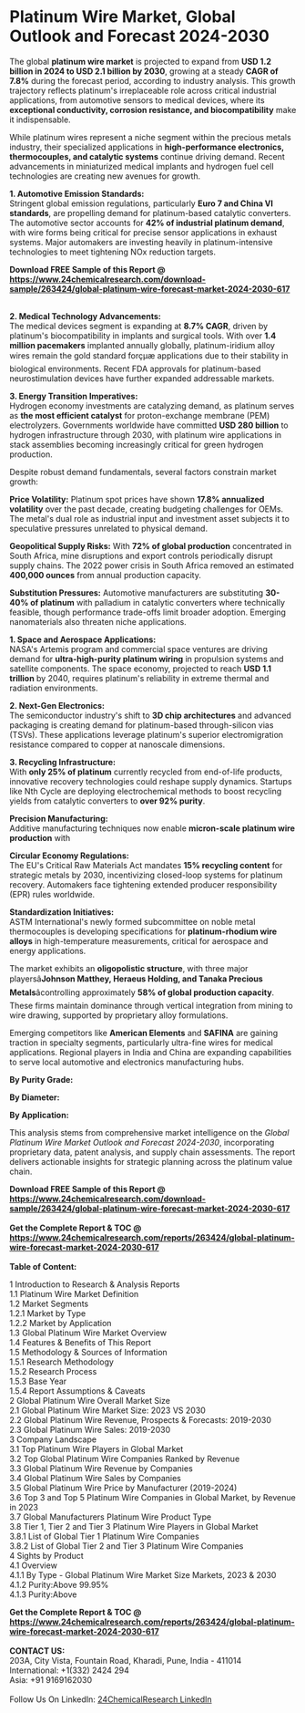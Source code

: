 <h1>Platinum Wire Market, Global Outlook and Forecast 2024-2030</h1><p>The global <strong>platinum wire market</strong> is projected to expand from <strong>USD 1.2 billion in 2024 to USD 2.1 billion by 2030</strong>, growing at a steady <strong>CAGR of 7.8%</strong> during the forecast period, according to industry analysis. This growth trajectory reflects platinum's irreplaceable role across critical industrial applications, from automotive sensors to medical devices, where its <strong>exceptional conductivity, corrosion resistance, and biocompatibility</strong> make it indispensable.</p><p>While platinum wires represent a niche segment within the precious metals industry, their specialized applications in <strong>high-performance electronics, thermocouples, and catalytic systems</strong> continue driving demand. Recent advancements in miniaturized medical implants and hydrogen fuel cell technologies are creating new avenues for growth.</p><p><strong>1. Automotive Emission Standards:</strong><br>
Stringent global emission regulations, particularly <strong>Euro 7 and China VI standards</strong>, are propelling demand for platinum-based catalytic converters. The automotive sector accounts for <strong>42% of industrial platinum demand</strong>, with wire forms being critical for precise sensor applications in exhaust systems. Major automakers are investing heavily in platinum-intensive technologies to meet tightening NOx reduction targets.</p><div><b>Download FREE Sample of this Report @ 
            <a href="https://www.24chemicalresearch.com/download-sample/263424/global-platinum-wire-forecast-market-2024-2030-617">
            https://www.24chemicalresearch.com/download-sample/263424/global-platinum-wire-forecast-market-2024-2030-617</a></b></div><br><p><strong>2. Medical Technology Advancements:</strong><br>
The medical devices segment is expanding at <strong>8.7% CAGR</strong>, driven by platinum's biocompatibility in implants and surgical tools. With over <strong>1.4 million pacemakers</strong> implanted annually globally, platinum-iridium alloy wires remain the gold standard forçµæ applications due to their stability in biological environments. Recent FDA approvals for platinum-based neurostimulation devices have further expanded addressable markets.</p><p><strong>3. Energy Transition Imperatives:</strong><br>
Hydrogen economy investments are catalyzing demand, as platinum serves as <strong>the most efficient catalyst</strong> for proton-exchange membrane (PEM) electrolyzers. Governments worldwide have committed <strong>USD 280 billion</strong> to hydrogen infrastructure through 2030, with platinum wire applications in stack assemblies becoming increasingly critical for green hydrogen production.</p><p>Despite robust demand fundamentals, several factors constrain market growth:</p><p><strong>Price Volatility:</strong> Platinum spot prices have shown <strong>17.8% annualized volatility</strong> over the past decade, creating budgeting challenges for OEMs. The metal's dual role as industrial input and investment asset subjects it to speculative pressures unrelated to physical demand.</p><p><strong>Geopolitical Supply Risks:</strong> With <strong>72% of global production</strong> concentrated in South Africa, mine disruptions and export controls periodically disrupt supply chains. The 2022 power crisis in South Africa removed an estimated <strong>400,000 ounces</strong> from annual production capacity.</p><p><strong>Substitution Pressures:</strong> Automotive manufacturers are substituting <strong>30-40% of platinum</strong> with palladium in catalytic converters where technically feasible, though performance trade-offs limit broader adoption. Emerging nanomaterials also threaten niche applications.</p><p><strong>1. Space and Aerospace Applications:</strong><br>
NASA's Artemis program and commercial space ventures are driving demand for <strong>ultra-high-purity platinum wiring</strong> in propulsion systems and satellite components. The space economy, projected to reach <strong>USD 1.1 trillion</strong> by 2040, requires platinum's reliability in extreme thermal and radiation environments.</p><p><strong>2. Next-Gen Electronics:</strong><br>
The semiconductor industry's shift to <strong>3D chip architectures</strong> and advanced packaging is creating demand for platinum-based through-silicon vias (TSVs). These applications leverage platinum's superior electromigration resistance compared to copper at nanoscale dimensions.</p><p><strong>3. Recycling Infrastructure:</strong><br>
With <strong>only 25% of platinum</strong> currently recycled from end-of-life products, innovative recovery technologies could reshape supply dynamics. Startups like Nth Cycle are deploying electrochemical methods to boost recycling yields from catalytic converters to <strong>over 92% purity</strong>.</p><p><strong>Precision Manufacturing:</strong><br>
	Additive manufacturing techniques now enable <strong>micron-scale platinum wire production</strong> with 
	</p><p><strong>Circular Economy Regulations:</strong><br>
	The EU's Critical Raw Materials Act mandates <strong>15% recycling content</strong> for strategic metals by 2030, incentivizing closed-loop systems for platinum recovery. Automakers face tightening extended producer responsibility (EPR) rules worldwide.</p><p><strong>Standardization Initiatives:</strong><br>
	ASTM International's newly formed subcommittee on noble metal thermocouples is developing specifications for <strong>platinum-rhodium wire alloys</strong> in high-temperature measurements, critical for aerospace and energy applications.</p><p>The market exhibits an <strong>oligopolistic structure</strong>, with three major playersâ<strong>Johnson Matthey, Heraeus Holding, and Tanaka Precious Metals</strong>âcontrolling approximately <strong>58% of global production capacity</strong>. These firms maintain dominance through vertical integration from mining to wire drawing, supported by proprietary alloy formulations.</p><p>Emerging competitors like <strong>American Elements</strong> and <strong>SAFINA</strong> are gaining traction in specialty segments, particularly ultra-fine wires for medical applications. Regional players in India and China are expanding capabilities to serve local automotive and electronics manufacturing hubs.</p><p><strong>By Purity Grade:</strong></p><p><strong>By Diameter:</strong></p><p><strong>By Application:</strong></p><p>This analysis stems from comprehensive market intelligence on the <em>Global Platinum Wire Market Outlook and Forecast 2024-2030</em>, incorporating proprietary data, patent analysis, and supply chain assessments. The report delivers actionable insights for strategic planning across the platinum value chain.</p><div><b>Download FREE Sample of this Report @ 
            <a href="https://www.24chemicalresearch.com/download-sample/263424/global-platinum-wire-forecast-market-2024-2030-617">
            https://www.24chemicalresearch.com/download-sample/263424/global-platinum-wire-forecast-market-2024-2030-617</a></b></div><br><div><b>Get the Complete Report & TOC @ 
            <a href="https://www.24chemicalresearch.com/reports/263424/global-platinum-wire-forecast-market-2024-2030-617">
            https://www.24chemicalresearch.com/reports/263424/global-platinum-wire-forecast-market-2024-2030-617</a></b></div><br>
            <b>Table of Content:</b><p>1 Introduction to Research & Analysis Reports<br />
    1.1 Platinum Wire Market Definition<br />
    1.2 Market Segments<br />
        1.2.1 Market by Type<br />
        1.2.2 Market by Application<br />
    1.3 Global Platinum Wire Market Overview<br />
    1.4 Features & Benefits of This Report<br />
    1.5 Methodology & Sources of Information<br />
        1.5.1 Research Methodology<br />
        1.5.2 Research Process<br />
        1.5.3 Base Year<br />
        1.5.4 Report Assumptions & Caveats<br />
2 Global Platinum Wire Overall Market Size<br />
    2.1 Global Platinum Wire Market Size: 2023 VS 2030<br />
    2.2 Global Platinum Wire Revenue, Prospects & Forecasts: 2019-2030<br />
    2.3 Global Platinum Wire Sales: 2019-2030<br />
3 Company Landscape<br />
    3.1 Top Platinum Wire Players in Global Market<br />
    3.2 Top Global Platinum Wire Companies Ranked by Revenue<br />
    3.3 Global Platinum Wire Revenue by Companies<br />
    3.4 Global Platinum Wire Sales by Companies<br />
    3.5 Global Platinum Wire Price by Manufacturer (2019-2024)<br />
    3.6 Top 3 and Top 5 Platinum Wire Companies in Global Market, by Revenue in 2023<br />
    3.7 Global Manufacturers Platinum Wire Product Type<br />
    3.8 Tier 1, Tier 2 and Tier 3 Platinum Wire Players in Global Market<br />
        3.8.1 List of Global Tier 1 Platinum Wire Companies<br />
        3.8.2 List of Global Tier 2 and Tier 3 Platinum Wire Companies<br />
4 Sights by Product<br />
    4.1 Overview<br />
        4.1.1 By Type - Global Platinum Wire Market Size Markets, 2023 & 2030<br />
        4.1.2 Purity:Above 99.95%<br />
        4.1.3 Purity:Above</p><div><b>Get the Complete Report & TOC @ 
            <a href="https://www.24chemicalresearch.com/reports/263424/global-platinum-wire-forecast-market-2024-2030-617">
            https://www.24chemicalresearch.com/reports/263424/global-platinum-wire-forecast-market-2024-2030-617</a></b></div><br><b>CONTACT US:</b><br>
            203A, City Vista, Fountain Road, Kharadi, Pune, India - 411014<br>
            International: +1(332) 2424 294<br>
            Asia: +91 9169162030 <br><br>
            Follow Us On LinkedIn: <a href="https://www.linkedin.com/company/24chemicalresearch/">24ChemicalResearch LinkedIn</a>